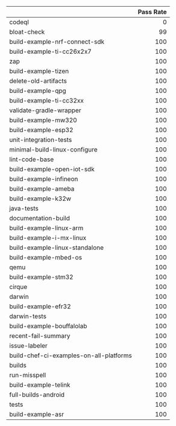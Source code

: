 |                                         |   Pass Rate |
|:----------------------------------------|------------:|
| codeql                                  |           0 |
| bloat-check                             |          99 |
| build-example-nrf-connect-sdk           |         100 |
| build-example-ti-cc26x2x7               |         100 |
| zap                                     |         100 |
| build-example-tizen                     |         100 |
| delete-old-artifacts                    |         100 |
| build-example-qpg                       |         100 |
| build-example-ti-cc32xx                 |         100 |
| validate-gradle-wrapper                 |         100 |
| build-example-mw320                     |         100 |
| build-example-esp32                     |         100 |
| unit-integration-tests                  |         100 |
| minimal-build-linux-configure           |         100 |
| lint-code-base                          |         100 |
| build-example-open-iot-sdk              |         100 |
| build-example-infineon                  |         100 |
| build-example-ameba                     |         100 |
| build-example-k32w                      |         100 |
| java-tests                              |         100 |
| documentation-build                     |         100 |
| build-example-linux-arm                 |         100 |
| build-example-i-mx-linux                |         100 |
| build-example-linux-standalone          |         100 |
| build-example-mbed-os                   |         100 |
| qemu                                    |         100 |
| build-example-stm32                     |         100 |
| cirque                                  |         100 |
| darwin                                  |         100 |
| build-example-efr32                     |         100 |
| darwin-tests                            |         100 |
| build-example-bouffalolab               |         100 |
| recent-fail-summary                     |         100 |
| issue-labeler                           |         100 |
| build-chef-ci-examples-on-all-platforms |         100 |
| builds                                  |         100 |
| run-misspell                            |         100 |
| build-example-telink                    |         100 |
| full-builds-android                     |         100 |
| tests                                   |         100 |
| build-example-asr                       |         100 |